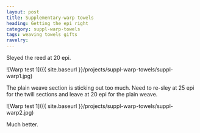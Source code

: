 ```yaml
---
layout: post
title: Supplementary-warp towels
heading: Getting the epi right
category: suppl-warp-towels
tags: weaving towels gifts
ravelry:
---
```

Sleyed the reed at 20 epi.

![Warp test 1]({{ site.baseurl }}/projects/suppl-warp-towels/suppl-warp1.jpg)

The plain weave section is sticking out too much. Need to re-sley at 25 epi for the twill sections and leave at 20 epi for the plain weave.

![Warp test 1]({{ site.baseurl }}/projects/suppl-warp-towels/suppl-warp2.jpg)

Much better.

